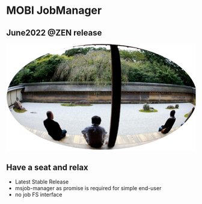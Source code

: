 # MOBI JobManager
## June2022 @ZEN release

![alt text](./assets/ryoanji.png "Have a seat & relax")

## Have a seat and relax



* Latest Stable Release
* msjob-manager as promise is required for simple end-user
* no job FS interface
